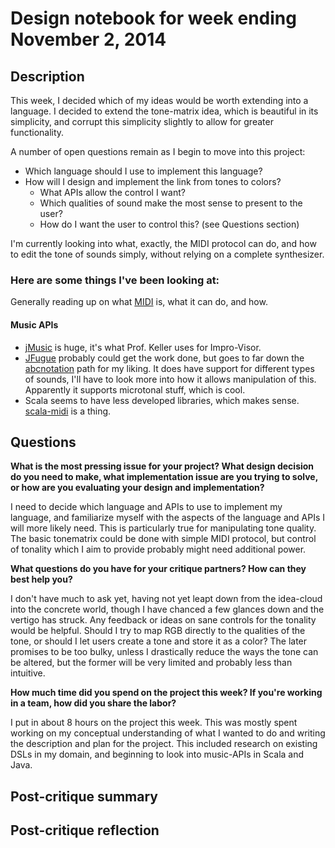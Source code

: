 # Design notebook for week ending November 2, 2014

## Description

This week, I decided which of my ideas would be worth extending into a language. I decided to extend the tone-matrix idea, which is beautiful in its simplicity, and corrupt this simplicity slightly to allow for greater functionality. 

A number of open questions remain as I begin to move into this project:

* Which language should I use to implement this language?
* How will I design and implement the link from tones to colors? 
  * What APIs allow the control I want? 
  * Which qualities of sound make the most sense to present to the user?
  * How do I want the user to control this? (see Questions section)

I'm currently looking into what, exactly, the MIDI protocol can do, and how to edit the tone of sounds simply, without relying on a complete synthesizer.

### Here are some things I've been looking at:

Generally reading up on what [MIDI](http://www.midi.org/index.php) is, what it can do, and how.

#### Music APIs
* [jMusic](http://explodingart.com/jmusic/) is huge, it's what Prof. Keller uses for Impro-Visor.
* [JFugue](http://www.jfugue.org/index.html) probably could get the work done, but goes to far down the [abcnotation](http://abcnotation.com/) path for my liking. It does have support for different types of sounds, I'll have to look more into how it allows manipulation of this. Apparently it supports microtonal stuff, which is cool.
* Scala seems to have less developed libraries, which makes sense. [scala-midi](https://code.google.com/p/scala-midi/) is a thing.

## Questions

**What is the most pressing issue for your project? What design decision do
you need to make, what implementation issue are you trying to solve, or how
are you evaluating your design and implementation?**

I need to decide which language and APIs to use to implement my language, and familiarize myself with the aspects of the language and APIs I will more likely need. This is particularly true for manipulating tone quality. The basic tonematrix could be done with simple MIDI protocol, but control of tonality which I aim to provide probably might need additional power.

**What questions do you have for your critique partners? How can they best help
you?**

I don't have much to ask yet, having not yet leapt down from the idea-cloud into the concrete world, though I have chanced a few glances down and the vertigo has struck. Any feedback or ideas on sane controls for the tonality would be helpful. Should I try to map RGB directly to the qualities of the tone, or should I let users create a tone and store it as a color? The later promises to be too bulky, unless I drastically reduce the ways the tone can be altered, but the former will be very limited and probably less than intuitive. 

**How much time did you spend on the project this week? If you're working in a
team, how did you share the labor?**

I put in about 8 hours on the project this week. This was mostly spent working on my conceptual understanding of what I wanted to do and writing the description and plan for the project. This included research on existing DSLs in my domain, and beginning to look into music-APIs in Scala and Java.

## Post-critique summary

## Post-critique reflection
